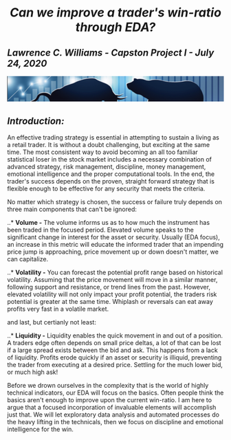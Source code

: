 # <div align="center">_**Can we improve a trader's win-ratio through EDA?**_</div>
## _**Lawrence C. Williams - Capston Project I - July 24, 2020**_

<img src="https://github.com/chuck1l/capstone_one/blob/master/img/header.png"  height="5%">

## _**Introduction:**_

An effective trading strategy is essential in attempting to sustain a living as a retail trader. It is without a doubt challenging, but exciting at the same time. The most consistent way to avoid becoming an all too familiar statistical loser in the stock market includes a necessary combination of advanced strategy, risk management, discipline, money management, emotional intelligence and the proper computational tools. In the end, the trader's success depends on the proven, straight forward strategy that is flexible enough to be effective for any security that meets the criteria.

No matter which strategy is chosen, the success or failure truly depends on three main components that can't be ignored:

..* **Volume -** The volume informs us as to how much the instrument has been traded in the focused period. Elevated volume speaks to the significant change in interest for the asset or security. Usually (EDA focus), an increase in this metric will educate the informed trader that an impending price jump is approaching, price movement up or down doesn't matter, we can capitalize.

..* **Volatility -** You can forecast the potential profit range based on historical volatility. Assuming that the price movement will move in a similar manner, following support and resistance, or trend lines from the past.  However, elevated volatility will not only impact your profit potential, the traders risk potential is greater at the same time.  Whiplash or reversals can eat away profits very fast in a volatile market.

and last, but certianly not least:

..* **Liquidity -** Liquidity enables the quick movement in and out of a position.  A traders edge often depends on small price deltas, a lot of that can be lost if a large spread exists between the bid and ask.  This happens from a lack of liquidity. Profits erode quickly if an asset or security is illiquid, preventing the trader from executing at a desired price.  Settling for the much lower bid, or much high ask!

Before we drown ourselves in the complexity that is the world of highly technical indicators, our EDA will focus on the basics.  Often people think the basics aren't enough to improve upon the current win-ratio. I am here to argue that a focused incorporation of invaluable elements will accomplish just that. We will let exploratory data analysis and automated processes do the heavy lifting in the technicals, then we focus on discipline and emotional intelligence for the win.